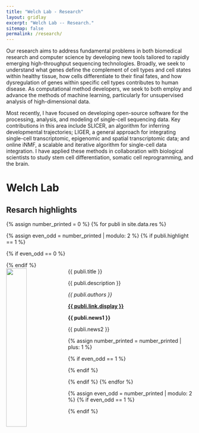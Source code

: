 ```yaml
---
title: "Welch Lab - Research"
layout: gridlay
excerpt: "Welch Lab -- Research."
sitemap: false
permalink: /research/
---
```

<p>
Our research aims to address fundamental problems in both biomedical research and computer science by developing new tools tailored to rapidly emerging high-throughput sequencing technologies. Broadly, we seek to understand what genes define the complement of cell types and cell states within healthy tissue, how cells differentiate to their final fates, and how dysregulation of genes within specific cell types contributes to human disease. As computational method developers, we seek to both employ and advance the methods of machine learning, particularly for unsupervised analysis of high-dimensional data.

Most recently, I have focused on developing open-source software for the processing, analysis, and modeling of single-cell sequencing data. Key contributions in this area include SLICER, an algorithm for inferring developmental trajectories; LIGER, a general approach for integrating single-cell transcriptomic, epigenomic and spatial transcriptomic data; and online iNMF, a scalable and iterative algorithm for single-cell data integration. I have applied these methods in collaboration with biological scientists to study stem cell differentiation, somatic cell reprogramming, and the brain.</p>

# Welch Lab

## Resarch highlights

{% assign number_printed = 0 %}
{% for publi in site.data.res %}

{% assign even_odd = number_printed | modulo: 2 %}
{% if publi.highlight == 1 %}

{% if even_odd == 0 %}
<div class="row">
{% endif %}

<div class="col-sm-6 clearfix">
 <div class="well">
  <pubtit>{{ publi.title }}</pubtit>
  <img src="{{ site.url }}{{ site.baseurl }}/images/{{ publi.image }}" class="img-responsive" width="33%" style="float: left" />
  <p>{{ publi.description }}</p>
  <p><em>{{ publi.authors }}</em></p>
  <p><strong><a href="{{ publi.link.url }}">{{ publi.link.display }}</a></strong></p>
  <p class="text-danger"><strong> {{ publi.news1 }}</strong></p>
  <p> {{ publi.news2 }}</p>
 </div>
</div>

{% assign number_printed = number_printed | plus: 1 %}

{% if even_odd == 1 %}
</div>
{% endif %}

{% endif %}
{% endfor %}

{% assign even_odd = number_printed | modulo: 2 %}
{% if even_odd == 1 %}
</div>
{% endif %}

<p> &nbsp; </p>
